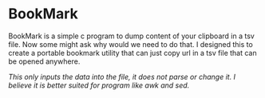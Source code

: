 # BookMark

BookMark is a simple c program to dump content of your clipboard in a tsv file.
Now some might ask why would we need to do that.
I designed this to create a portable bookmark utility that can just copy url in a tsv file that can be opened anywhere. 

*This only inputs the data into the file, it does not parse or change it. I believe it is better suited for program like awk and sed.*

